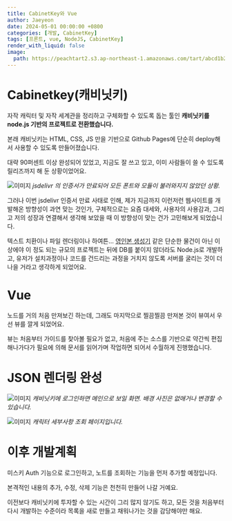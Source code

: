 ```yaml
---
title: CabinetKey와 Vue
author: Jaeyeon
date: 2024-05-01 00:00:00 +0800
categories: [개발, CabinetKey]
tags: [프론트, vue, NodeJS, CabinetKey]
render_with_liquid: false
image:
  path: https://peachtart2.s3.ap-northeast-1.amazonaws.com/tart/abcd1b2a-2207-4338-aef0-6fd4c35f1dca.webp
---
```


# Cabinetkey(캐비닛키)

자작 캐릭터 및 자작 세계관을 정리하고 구체화할 수 있도록 돕는 툴인 **캐비닛키를 node.js 기반의 프로젝트로 전환했습니다.** 

본래 캐비닛키는 HTML, CSS, JS 만을 기반으로 Github Pages에 단순히 deploy해서 사용할 수 있도록 만들어졌습니다. 

대략 90퍼센트 이상 완성되어 있었고, 지금도 잘 쓰고 있고, 이미 사람들이 쓸 수 있도록 릴리즈까지 해 둔 상황이었어요.

![이미지](https://peachtart2.s3.ap-northeast-1.amazonaws.com/tart/thumbnail-d6407855-7ade-4a06-bbfe-c46442566c8f.webp)
_jsdelivr 의 인증서가 만료되어 모든 폰트와 모듈이 불러와지지 않았던 상황._

그러나 이번 jsdelivr 인증서 만료 사태로 인해, 제가 지금까지 이런저런 웹사이트를 개발해온 방향성이 과연 맞는 것인가, 구체적으로는 요즘 대세와, 사용자의 사용감과, 그리고 저의 성장과 연결해서 생각해 보았을 때 이 방향성이 맞는 건가 고민해보게 되었습니다.

텍스트 치환이나 파일 렌더링이나 하여튼... [영인본 생성기](https://hiyuno.peacht.art/younginbon/) 같은 단순한 물건이 아닌 이상에야 이 정도 되는 규모의 프로젝트는 뒤에 DB를 붙이지 않더라도 Node.js로 개발하고, 유저가 설치과정이나 코드를 건드리는 과정을 거치지 않도록 서버를 굴리는 것이 더 나을 거라고 생각하게 되었어요.

# Vue

노드를 거의 처음 만져보긴 하는데, 그래도 마지막으로 찔끔찔끔 만져본 것이 뷰여서 우선 뷰를 깔게 되었어요.

뷰는 처음부터 가이드를 찾아볼 필요가 없고, 처음에 주는 소스를 기반으로 약간씩 편집해나가다가 필요에 의해 문서를 읽어가며 작업하면 되어서 수월하게 진행했습니다.

# JSON 렌더링 완성

![이미지](https://peachtart2.s3.ap-northeast-1.amazonaws.com/tart/abcd1b2a-2207-4338-aef0-6fd4c35f1dca.webp)
_캐비닛키에 로그인하면 메인으로 보일 화면. 배경 사진은 없애거나 변경할 수 있습니다._

![이미지](https://peachtart2.s3.ap-northeast-1.amazonaws.com/tart/9b1d16eb-c513-463c-b1ce-3076a93d5e44.webp)
_캐릭터 세부사항 조회 페이지입니다._

# 이후 개발계획

미스키 Auth 기능으로 로그인하고, 노트를 조회하는 기능을 먼저 추가할 예정입니다.

본격적인 내용의 추가, 수정, 삭제 기능은 천천히 만들어 나갈 거예요.

이전보다 캐비닛키에 투자할 수 있는 시간이 그리 많지 않기도 하고, 모든 것을 처음부터 다시 개발하는 수준이라 목록을 새로 만들고 채워나가는 것을 감당해야만 해요.